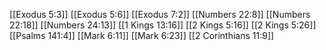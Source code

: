 [[Exodus 5:3]]
[[Exodus 5:6]]
[[Exodus 7:2]]
[[Numbers 22:8]]
[[Numbers 22:18]]
[[Numbers 24:13]]
[[1 Kings 13:16]]
[[2 Kings 5:16]]
[[2 Kings 5:26]]
[[Psalms 141:4]]
[[Mark 6:11]]
[[Mark 6:23]]
[[2 Corinthians 11:9]]
